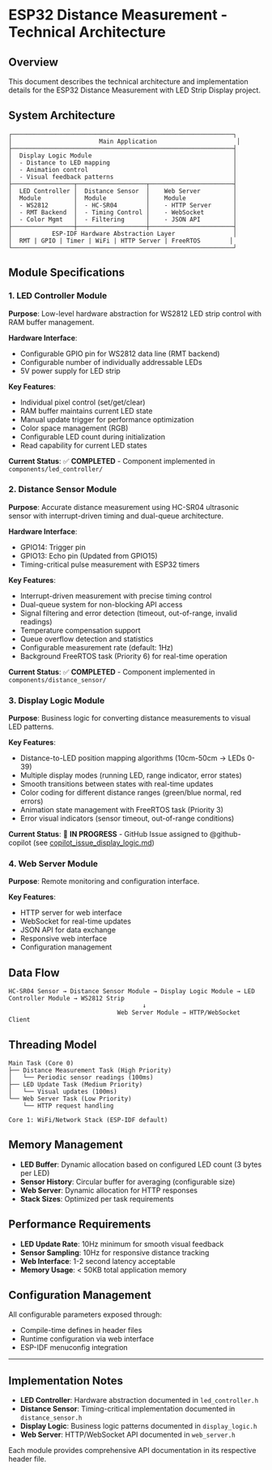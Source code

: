 # ESP32 Distance Measurement - Technical Architecture

## Overview

This document describes the technical architecture and implementation details for the ESP32 Distance Measurement with LED Strip Display project.

## System Architecture

```
┌─────────────────────────────────────────────────────────────┐
│                        Main Application                      │
├─────────────────────────────────────────────────────────────┤
│  Display Logic Module                                       │
│  - Distance to LED mapping                                  │
│  - Animation control                                        │
│  - Visual feedback patterns                                 │
├─────────────────┬───────────────────┬───────────────────────┤
│  LED Controller │  Distance Sensor  │    Web Server         │
│  Module         │  Module           │    Module             │
│  - WS2812       │  - HC-SR04        │    - HTTP Server      │
│  - RMT Backend  │  - Timing Control │    - WebSocket        │
│  - Color Mgmt   │  - Filtering      │    - JSON API         │
├─────────────────┼───────────────────┼───────────────────────┤
│           ESP-IDF Hardware Abstraction Layer                │
│  RMT | GPIO | Timer | WiFi | HTTP Server | FreeRTOS        │
└─────────────────────────────────────────────────────────────┘
```

## Module Specifications

### 1. LED Controller Module

**Purpose**: Low-level hardware abstraction for WS2812 LED strip control with RAM buffer management.

**Hardware Interface**:
- Configurable GPIO pin for WS2812 data line (RMT backend)
- Configurable number of individually addressable LEDs
- 5V power supply for LED strip

**Key Features**:
- Individual pixel control (set/get/clear)
- RAM buffer maintains current LED state
- Manual update trigger for performance optimization
- Color space management (RGB)
- Configurable LED count during initialization
- Read capability for current LED states

**Current Status**: ✅ **COMPLETED** - Component implemented in `components/led_controller/`

### 2. Distance Sensor Module

**Purpose**: Accurate distance measurement using HC-SR04 ultrasonic sensor with interrupt-driven timing and dual-queue architecture.

**Hardware Interface**:
- GPIO14: Trigger pin
- GPIO13: Echo pin (Updated from GPIO15)
- Timing-critical pulse measurement with ESP32 timers

**Key Features**:
- Interrupt-driven measurement with precise timing control
- Dual-queue system for non-blocking API access
- Signal filtering and error detection (timeout, out-of-range, invalid readings)
- Temperature compensation support
- Queue overflow detection and statistics
- Configurable measurement rate (default: 1Hz)
- Background FreeRTOS task (Priority 6) for real-time operation

**Current Status**: ✅ **COMPLETED** - Component implemented in `components/distance_sensor/`

### 3. Display Logic Module

**Purpose**: Business logic for converting distance measurements to visual LED patterns.

**Key Features**:
- Distance-to-LED position mapping algorithms (10cm-50cm → LEDs 0-39)
- Multiple display modes (running LED, range indicator, error states)
- Smooth transitions between states with real-time updates
- Color coding for different distance ranges (green/blue normal, red errors)
- Animation state management with FreeRTOS task (Priority 3)
- Error visual indicators (sensor timeout, out-of-range conditions)

**Current Status**: 🔄 **IN PROGRESS** - GitHub Issue assigned to @github-copilot (see [copilot_issue_display_logic.md](copilot_issue_display_logic.md))

### 4. Web Server Module

**Purpose**: Remote monitoring and configuration interface.

**Key Features**:
- HTTP server for web interface
- WebSocket for real-time updates
- JSON API for data exchange
- Responsive web interface
- Configuration management

## Data Flow

```
HC-SR04 Sensor → Distance Sensor Module → Display Logic Module → LED Controller Module → WS2812 Strip
                                     ↓
                              Web Server Module → HTTP/WebSocket Client
```

## Threading Model

```
Main Task (Core 0)
├── Distance Measurement Task (High Priority)
│   └── Periodic sensor readings (100ms)
├── LED Update Task (Medium Priority) 
│   └── Visual updates (100ms)
└── Web Server Task (Low Priority)
    └── HTTP request handling

Core 1: WiFi/Network Stack (ESP-IDF default)
```

## Memory Management

- **LED Buffer**: Dynamic allocation based on configured LED count (3 bytes per LED)
- **Sensor History**: Circular buffer for averaging (configurable size)
- **Web Server**: Dynamic allocation for HTTP responses
- **Stack Sizes**: Optimized per task requirements

## Performance Requirements

- **LED Update Rate**: 10Hz minimum for smooth visual feedback
- **Sensor Sampling**: 10Hz for responsive distance tracking
- **Web Interface**: 1-2 second latency acceptable
- **Memory Usage**: < 50KB total application memory

## Configuration Management

All configurable parameters exposed through:
- Compile-time defines in header files
- Runtime configuration via web interface
- ESP-IDF menuconfig integration

---

## Implementation Notes

- **LED Controller**: Hardware abstraction documented in `led_controller.h`
- **Distance Sensor**: Timing-critical implementation documented in `distance_sensor.h`  
- **Display Logic**: Business logic patterns documented in `display_logic.h`
- **Web Server**: HTTP/WebSocket API documented in `web_server.h`

Each module provides comprehensive API documentation in its respective header file.
